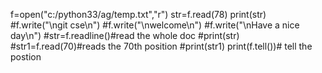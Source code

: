f=open("c:/python33/ag/temp.txt","r")
str=f.read(78)
print(str)
#f.write("\ngit cse\n")
#f.write("\nwelcome\n")
#f.write("\nHave a nice day\n")
#str=f.readline()#read the whole doc
#print(str)
#str1=f.read(70)#reads the 70th position
#print(str1)
print(f.tell())# tell the postion
